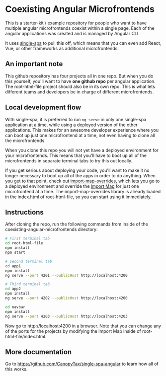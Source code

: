 # Coexisting Angular Microfrontends
This is a starter-kit / example repository for people who want to have multiple angular microfrontends coexist within a single page. Each
of the angular applications was created and is managed by Angular CLI.

It uses [single-spa](https://single-spa.js.org) to pull this off, which means that you can even add React, Vue, or other frameworks as
additional microfrontends.

## An important note
This github repository has four projects all in one repo. But when you do this yourself, you'll want to have **one github repo** per
angular application. The root-html-file project should also be in its own repo. This is what lets different teams and developers be in
charge of different microfrontends.

## Local development flow
With single-spa, it is preferred to run `ng serve` in only one single-spa application at a time, while using a deployed
version of the other applications. This makes for an awesome developer experience where you can boot up just one
microfrontend at a time, not even having to clone all the microfrontends.

When you clone this repo you will not yet have a deployed environment for your microfrontends. This means that you'll have to boot up
all of the microfrontends in separate terminal tabs to try this out locally.

If you get serious about deploying your code, you'll want to make it no longer necessary to boot up all of the apps in order to do anything.
When you get to that point, check out [import-map-overrides](https://github.com/joeldenning/import-map-overrides/), which lets you go to
a deployed environment and override the [Import Map](https://github.com/WICG/import-maps) for just one microfrontend at a time. The
import-map-overrides library is already loaded in the index.html of root-html-file, so you can start using it immediately.

## Instructions
After cloning the repo, run the following commands from inside of the coexisting-angular-microfrontends directory:

```sh
# First terminal tab
cd root-html-file
npm install
npm start
```
```sh
# Second terminal tab
cd app1
npm install
ng serve --port 4201 --publicHost http://localhost:4200
```

```sh
# Third terminal tab
cd app2
npm install
ng serve --port 4202 --publicHost http://localhost:4200
```

```sh
cd navbar
npm install
ng serve --port 4203 --publicHost http://localhost:4203
```

Now go to http://localhost:4200 in a browser. Note that you can change any of the ports for the projects by modifying the Import Map inside of
root-html-file/index.html.

## More documentation
Go to https://github.com/CanopyTax/single-spa-angular to learn how all of this works.
